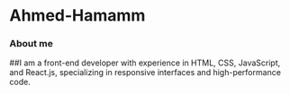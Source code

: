 # Ahmed-Hamamm

### About me
##I am a front-end developer with experience in HTML, CSS, JavaScript, and React.js, specializing in responsive interfaces and high-performance code.
